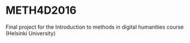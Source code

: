 # METH4D2016
Final project for the Introduction to methods in digital humanities course (Helsinki University)
